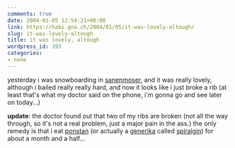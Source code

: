 ```yaml
---
comments: true
date: 2004-01-05 12:54:21+00:00
link: https://habi.gna.ch/2004/01/05/it-was-lovely-altough/
slug: it-was-lovely-altough
title: it was lovely, altough
wordpress_id: 393
categories:
- none
---
```


yesterday i was snowboarding in [sanenmoser](http://www.skigstaad.ch), and it was really lovely, although i bailed really really hard, and now it looks like i just broke a rib (at least that's what my doctor said on the phone, i'm gonna go and see later on today...)


**update**: the doctor found out that two of my ribs are broken (not all the way through, so it's not a real problem, just a major pain in the ass.)
the only remedy is that i eat [ponstan](http://www.pfizer.ch/internet/de/home/products/rheumatology/non_steroidale_anti_inflammatory/ponstan_mefenacid.html) (or actually a [generika](https://google.com/search?q=generika&ie=UTF-8&oe=UTF-8) called [spiralgin](http://www.kompendium.ch/app/Info_pi_d.cfm?Search=05517)) for about a month and a half...
